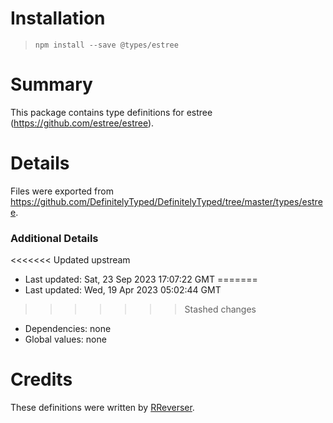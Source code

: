 # Installation
> `npm install --save @types/estree`

# Summary
This package contains type definitions for estree (https://github.com/estree/estree).

# Details
Files were exported from https://github.com/DefinitelyTyped/DefinitelyTyped/tree/master/types/estree.

### Additional Details
<<<<<<< Updated upstream
 * Last updated: Sat, 23 Sep 2023 17:07:22 GMT
=======
 * Last updated: Wed, 19 Apr 2023 05:02:44 GMT
>>>>>>> Stashed changes
 * Dependencies: none
 * Global values: none

# Credits
These definitions were written by [RReverser](https://github.com/RReverser).
